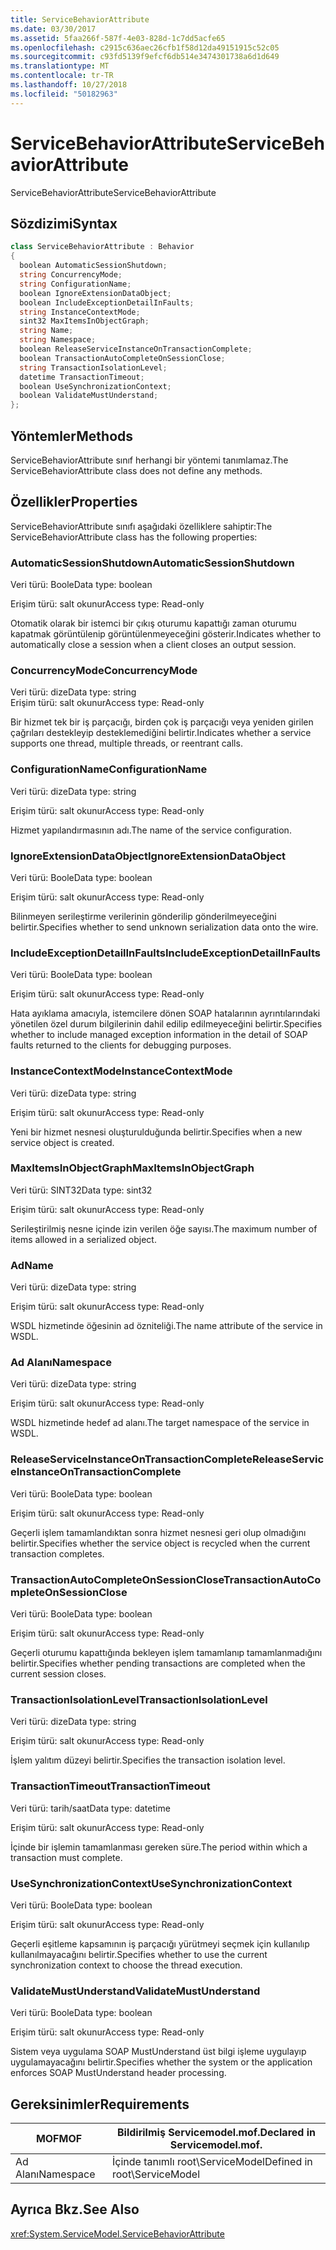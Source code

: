 ```yaml
---
title: ServiceBehaviorAttribute
ms.date: 03/30/2017
ms.assetid: 5faa266f-587f-4e03-828d-1c7dd5acfe65
ms.openlocfilehash: c2915c636aec26cfb1f58d12da49151915c52c05
ms.sourcegitcommit: c93fd5139f9efcf6db514e3474301738a6d1d649
ms.translationtype: MT
ms.contentlocale: tr-TR
ms.lasthandoff: 10/27/2018
ms.locfileid: "50182963"
---
```

# <a name="servicebehaviorattribute"></a><span data-ttu-id="2203e-102">ServiceBehaviorAttribute</span><span class="sxs-lookup"><span data-stu-id="2203e-102">ServiceBehaviorAttribute</span></span>
<span data-ttu-id="2203e-103">ServiceBehaviorAttribute</span><span class="sxs-lookup"><span data-stu-id="2203e-103">ServiceBehaviorAttribute</span></span>  
  
## <a name="syntax"></a><span data-ttu-id="2203e-104">Sözdizimi</span><span class="sxs-lookup"><span data-stu-id="2203e-104">Syntax</span></span>  
  
```csharp
class ServiceBehaviorAttribute : Behavior  
{  
  boolean AutomaticSessionShutdown;  
  string ConcurrencyMode;  
  string ConfigurationName;  
  boolean IgnoreExtensionDataObject;  
  boolean IncludeExceptionDetailInFaults;  
  string InstanceContextMode;  
  sint32 MaxItemsInObjectGraph;  
  string Name;  
  string Namespace;  
  boolean ReleaseServiceInstanceOnTransactionComplete;  
  boolean TransactionAutoCompleteOnSessionClose;  
  string TransactionIsolationLevel;  
  datetime TransactionTimeout;  
  boolean UseSynchronizationContext;  
  boolean ValidateMustUnderstand;  
};  
```  
  
## <a name="methods"></a><span data-ttu-id="2203e-105">Yöntemler</span><span class="sxs-lookup"><span data-stu-id="2203e-105">Methods</span></span>  
 <span data-ttu-id="2203e-106">ServiceBehaviorAttribute sınıf herhangi bir yöntemi tanımlamaz.</span><span class="sxs-lookup"><span data-stu-id="2203e-106">The ServiceBehaviorAttribute class does not define any methods.</span></span>  
  
## <a name="properties"></a><span data-ttu-id="2203e-107">Özellikler</span><span class="sxs-lookup"><span data-stu-id="2203e-107">Properties</span></span>  
 <span data-ttu-id="2203e-108">ServiceBehaviorAttribute sınıfı aşağıdaki özelliklere sahiptir:</span><span class="sxs-lookup"><span data-stu-id="2203e-108">The ServiceBehaviorAttribute class has the following properties:</span></span>  
  
### <a name="automaticsessionshutdown"></a><span data-ttu-id="2203e-109">AutomaticSessionShutdown</span><span class="sxs-lookup"><span data-stu-id="2203e-109">AutomaticSessionShutdown</span></span>  
 <span data-ttu-id="2203e-110">Veri türü: Boole</span><span class="sxs-lookup"><span data-stu-id="2203e-110">Data type: boolean</span></span>  
  
 <span data-ttu-id="2203e-111">Erişim türü: salt okunur</span><span class="sxs-lookup"><span data-stu-id="2203e-111">Access type: Read-only</span></span>  
  
 <span data-ttu-id="2203e-112">Otomatik olarak bir istemci bir çıkış oturumu kapattığı zaman oturumu kapatmak görüntülenip görüntülenmeyeceğini gösterir.</span><span class="sxs-lookup"><span data-stu-id="2203e-112">Indicates whether to automatically close a session when a client closes an output session.</span></span>  
  
### <a name="concurrencymode"></a><span data-ttu-id="2203e-113">ConcurrencyMode</span><span class="sxs-lookup"><span data-stu-id="2203e-113">ConcurrencyMode</span></span>  
 <span data-ttu-id="2203e-114">Veri türü: dize</span><span class="sxs-lookup"><span data-stu-id="2203e-114">Data type: string</span></span>  
<span data-ttu-id="2203e-115">Erişim türü: salt okunur</span><span class="sxs-lookup"><span data-stu-id="2203e-115">Access type: Read-only</span></span>  
  
 <span data-ttu-id="2203e-116">Bir hizmet tek bir iş parçacığı, birden çok iş parçacığı veya yeniden girilen çağrıları destekleyip desteklemediğini belirtir.</span><span class="sxs-lookup"><span data-stu-id="2203e-116">Indicates whether a service supports one thread, multiple threads, or reentrant calls.</span></span>  
  
### <a name="configurationname"></a><span data-ttu-id="2203e-117">ConfigurationName</span><span class="sxs-lookup"><span data-stu-id="2203e-117">ConfigurationName</span></span>  
 <span data-ttu-id="2203e-118">Veri türü: dize</span><span class="sxs-lookup"><span data-stu-id="2203e-118">Data type: string</span></span>  
  
 <span data-ttu-id="2203e-119">Erişim türü: salt okunur</span><span class="sxs-lookup"><span data-stu-id="2203e-119">Access type: Read-only</span></span>  
  
 <span data-ttu-id="2203e-120">Hizmet yapılandırmasının adı.</span><span class="sxs-lookup"><span data-stu-id="2203e-120">The name of the service configuration.</span></span>  
  
### <a name="ignoreextensiondataobject"></a><span data-ttu-id="2203e-121">IgnoreExtensionDataObject</span><span class="sxs-lookup"><span data-stu-id="2203e-121">IgnoreExtensionDataObject</span></span>  
 <span data-ttu-id="2203e-122">Veri türü: Boole</span><span class="sxs-lookup"><span data-stu-id="2203e-122">Data type: boolean</span></span>  
  
 <span data-ttu-id="2203e-123">Erişim türü: salt okunur</span><span class="sxs-lookup"><span data-stu-id="2203e-123">Access type: Read-only</span></span>  
  
 <span data-ttu-id="2203e-124">Bilinmeyen serileştirme verilerinin gönderilip gönderilmeyeceğini belirtir.</span><span class="sxs-lookup"><span data-stu-id="2203e-124">Specifies whether to send unknown serialization data onto the wire.</span></span>  
  
### <a name="includeexceptiondetailinfaults"></a><span data-ttu-id="2203e-125">IncludeExceptionDetailInFaults</span><span class="sxs-lookup"><span data-stu-id="2203e-125">IncludeExceptionDetailInFaults</span></span>  
 <span data-ttu-id="2203e-126">Veri türü: Boole</span><span class="sxs-lookup"><span data-stu-id="2203e-126">Data type: boolean</span></span>  
  
 <span data-ttu-id="2203e-127">Erişim türü: salt okunur</span><span class="sxs-lookup"><span data-stu-id="2203e-127">Access type: Read-only</span></span>  
  
 <span data-ttu-id="2203e-128">Hata ayıklama amacıyla, istemcilere dönen SOAP hatalarının ayrıntılarındaki yönetilen özel durum bilgilerinin dahil edilip edilmeyeceğini belirtir.</span><span class="sxs-lookup"><span data-stu-id="2203e-128">Specifies whether to include managed exception information in the detail of SOAP faults returned to the clients for debugging purposes.</span></span>  
  
### <a name="instancecontextmode"></a><span data-ttu-id="2203e-129">InstanceContextMode</span><span class="sxs-lookup"><span data-stu-id="2203e-129">InstanceContextMode</span></span>  
 <span data-ttu-id="2203e-130">Veri türü: dize</span><span class="sxs-lookup"><span data-stu-id="2203e-130">Data type: string</span></span>  
  
 <span data-ttu-id="2203e-131">Erişim türü: salt okunur</span><span class="sxs-lookup"><span data-stu-id="2203e-131">Access type: Read-only</span></span>  
  
 <span data-ttu-id="2203e-132">Yeni bir hizmet nesnesi oluşturulduğunda belirtir.</span><span class="sxs-lookup"><span data-stu-id="2203e-132">Specifies when a new service object is created.</span></span>  
  
### <a name="maxitemsinobjectgraph"></a><span data-ttu-id="2203e-133">MaxItemsInObjectGraph</span><span class="sxs-lookup"><span data-stu-id="2203e-133">MaxItemsInObjectGraph</span></span>  
 <span data-ttu-id="2203e-134">Veri türü: SINT32</span><span class="sxs-lookup"><span data-stu-id="2203e-134">Data type: sint32</span></span>  
  
 <span data-ttu-id="2203e-135">Erişim türü: salt okunur</span><span class="sxs-lookup"><span data-stu-id="2203e-135">Access type: Read-only</span></span>  
  
 <span data-ttu-id="2203e-136">Serileştirilmiş nesne içinde izin verilen öğe sayısı.</span><span class="sxs-lookup"><span data-stu-id="2203e-136">The maximum number of items allowed in a serialized object.</span></span>  
  
### <a name="name"></a><span data-ttu-id="2203e-137">Ad</span><span class="sxs-lookup"><span data-stu-id="2203e-137">Name</span></span>  
 <span data-ttu-id="2203e-138">Veri türü: dize</span><span class="sxs-lookup"><span data-stu-id="2203e-138">Data type: string</span></span>  
  
 <span data-ttu-id="2203e-139">Erişim türü: salt okunur</span><span class="sxs-lookup"><span data-stu-id="2203e-139">Access type: Read-only</span></span>  
  
 <span data-ttu-id="2203e-140">WSDL hizmetinde öğesinin ad özniteliği.</span><span class="sxs-lookup"><span data-stu-id="2203e-140">The name attribute of the service in WSDL.</span></span>  
  
### <a name="namespace"></a><span data-ttu-id="2203e-141">Ad Alanı</span><span class="sxs-lookup"><span data-stu-id="2203e-141">Namespace</span></span>  
 <span data-ttu-id="2203e-142">Veri türü: dize</span><span class="sxs-lookup"><span data-stu-id="2203e-142">Data type: string</span></span>  
  
 <span data-ttu-id="2203e-143">Erişim türü: salt okunur</span><span class="sxs-lookup"><span data-stu-id="2203e-143">Access type: Read-only</span></span>  
  
 <span data-ttu-id="2203e-144">WSDL hizmetinde hedef ad alanı.</span><span class="sxs-lookup"><span data-stu-id="2203e-144">The target namespace of the service in WSDL.</span></span>  
  
### <a name="releaseserviceinstanceontransactioncomplete"></a><span data-ttu-id="2203e-145">ReleaseServiceInstanceOnTransactionComplete</span><span class="sxs-lookup"><span data-stu-id="2203e-145">ReleaseServiceInstanceOnTransactionComplete</span></span>  
 <span data-ttu-id="2203e-146">Veri türü: Boole</span><span class="sxs-lookup"><span data-stu-id="2203e-146">Data type: boolean</span></span>  
  
 <span data-ttu-id="2203e-147">Erişim türü: salt okunur</span><span class="sxs-lookup"><span data-stu-id="2203e-147">Access type: Read-only</span></span>  
  
 <span data-ttu-id="2203e-148">Geçerli işlem tamamlandıktan sonra hizmet nesnesi geri olup olmadığını belirtir.</span><span class="sxs-lookup"><span data-stu-id="2203e-148">Specifies whether the service object is recycled when the current transaction completes.</span></span>  
  
### <a name="transactionautocompleteonsessionclose"></a><span data-ttu-id="2203e-149">TransactionAutoCompleteOnSessionClose</span><span class="sxs-lookup"><span data-stu-id="2203e-149">TransactionAutoCompleteOnSessionClose</span></span>  
 <span data-ttu-id="2203e-150">Veri türü: Boole</span><span class="sxs-lookup"><span data-stu-id="2203e-150">Data type: boolean</span></span>  
  
 <span data-ttu-id="2203e-151">Erişim türü: salt okunur</span><span class="sxs-lookup"><span data-stu-id="2203e-151">Access type: Read-only</span></span>  
  
 <span data-ttu-id="2203e-152">Geçerli oturumu kapattığında bekleyen işlem tamamlanıp tamamlanmadığını belirtir.</span><span class="sxs-lookup"><span data-stu-id="2203e-152">Specifies whether pending transactions are completed when the current session closes.</span></span>  
  
### <a name="transactionisolationlevel"></a><span data-ttu-id="2203e-153">TransactionIsolationLevel</span><span class="sxs-lookup"><span data-stu-id="2203e-153">TransactionIsolationLevel</span></span>  
 <span data-ttu-id="2203e-154">Veri türü: dize</span><span class="sxs-lookup"><span data-stu-id="2203e-154">Data type: string</span></span>  
  
 <span data-ttu-id="2203e-155">Erişim türü: salt okunur</span><span class="sxs-lookup"><span data-stu-id="2203e-155">Access type: Read-only</span></span>  
  
 <span data-ttu-id="2203e-156">İşlem yalıtım düzeyi belirtir.</span><span class="sxs-lookup"><span data-stu-id="2203e-156">Specifies the transaction isolation level.</span></span>  
  
### <a name="transactiontimeout"></a><span data-ttu-id="2203e-157">TransactionTimeout</span><span class="sxs-lookup"><span data-stu-id="2203e-157">TransactionTimeout</span></span>  
 <span data-ttu-id="2203e-158">Veri türü: tarih/saat</span><span class="sxs-lookup"><span data-stu-id="2203e-158">Data type: datetime</span></span>  
  
 <span data-ttu-id="2203e-159">Erişim türü: salt okunur</span><span class="sxs-lookup"><span data-stu-id="2203e-159">Access type: Read-only</span></span>  
  
 <span data-ttu-id="2203e-160">İçinde bir işlemin tamamlanması gereken süre.</span><span class="sxs-lookup"><span data-stu-id="2203e-160">The period within which a transaction must complete.</span></span>  
  
### <a name="usesynchronizationcontext"></a><span data-ttu-id="2203e-161">UseSynchronizationContext</span><span class="sxs-lookup"><span data-stu-id="2203e-161">UseSynchronizationContext</span></span>  
 <span data-ttu-id="2203e-162">Veri türü: Boole</span><span class="sxs-lookup"><span data-stu-id="2203e-162">Data type: boolean</span></span>  
  
 <span data-ttu-id="2203e-163">Erişim türü: salt okunur</span><span class="sxs-lookup"><span data-stu-id="2203e-163">Access type: Read-only</span></span>  
  
 <span data-ttu-id="2203e-164">Geçerli eşitleme kapsamının iş parçacığı yürütmeyi seçmek için kullanılıp kullanılmayacağını belirtir.</span><span class="sxs-lookup"><span data-stu-id="2203e-164">Specifies whether to use the current synchronization context to choose the thread execution.</span></span>  
  
### <a name="validatemustunderstand"></a><span data-ttu-id="2203e-165">ValidateMustUnderstand</span><span class="sxs-lookup"><span data-stu-id="2203e-165">ValidateMustUnderstand</span></span>  
 <span data-ttu-id="2203e-166">Veri türü: Boole</span><span class="sxs-lookup"><span data-stu-id="2203e-166">Data type: boolean</span></span>  
  
 <span data-ttu-id="2203e-167">Erişim türü: salt okunur</span><span class="sxs-lookup"><span data-stu-id="2203e-167">Access type: Read-only</span></span>  
  
 <span data-ttu-id="2203e-168">Sistem veya uygulama SOAP MustUnderstand üst bilgi işleme uygulayıp uygulamayacağını belirtir.</span><span class="sxs-lookup"><span data-stu-id="2203e-168">Specifies whether the system or the application enforces SOAP MustUnderstand header processing.</span></span>  
  
## <a name="requirements"></a><span data-ttu-id="2203e-169">Gereksinimler</span><span class="sxs-lookup"><span data-stu-id="2203e-169">Requirements</span></span>  
  
|<span data-ttu-id="2203e-170">MOF</span><span class="sxs-lookup"><span data-stu-id="2203e-170">MOF</span></span>|<span data-ttu-id="2203e-171">Bildirilmiş Servicemodel.mof.</span><span class="sxs-lookup"><span data-stu-id="2203e-171">Declared in Servicemodel.mof.</span></span>|  
|---------|-----------------------------------|  
|<span data-ttu-id="2203e-172">Ad Alanı</span><span class="sxs-lookup"><span data-stu-id="2203e-172">Namespace</span></span>|<span data-ttu-id="2203e-173">İçinde tanımlı root\ServiceModel</span><span class="sxs-lookup"><span data-stu-id="2203e-173">Defined in root\ServiceModel</span></span>|  
  
## <a name="see-also"></a><span data-ttu-id="2203e-174">Ayrıca Bkz.</span><span class="sxs-lookup"><span data-stu-id="2203e-174">See Also</span></span>  
 <xref:System.ServiceModel.ServiceBehaviorAttribute>
